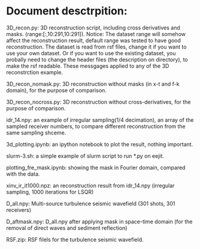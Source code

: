 # Document desctrpition:

3D_recon.py: 3D reconstruction script, including cross derivatives and masks. (range:[:,10:291,10:291]). Notice: The dataset range will somehow affect the reconstruction result, default range was tested to have good reconstruction. The dataset is read from rsf files, change it if you want to use your own dataset. Or if you want to use the existing dataset, you probally need to change the header files (the description on directory), to make the rsf readable. 
			These messgages applied to any of the 3D reconstrction example.

3D_recon_nomask.py: 3D reconstruction without masks (in x-t and f-k domain), for the purpose of comparison.

3D_recon_nocross.py: 3D reconstruction without cross-derivatives, for the purpose of comparison.

idr_14.npy: an example of irregular sampling(1/4 decimation), an array of the sampled receiver numbers, to compare different reconstruction from the same sampling shceme.

3d_plotting.ipynb: an ipython notebook to plot the result, nothing important.

slurm-3.sh: a simple example of slurm script to run *.py on eejit.

plotting_fre_mask.ipynb: showing the mask in Fourier domain, compared with the data.

xinv_ir_it1000.npz: an reconstruction result from idr_14.npy (irregular sampling, 1000 iterations for LSQR)

D_all.npy: Multi-source turbulence seismic wavefield (301 shots, 301 receivers)

D_aftmask.npy: D_all.npy after applying mask in space-time domain (for the removal of direct waves and sediment reflection)

RSF.zip: RSF filels for the turbulence seismic wavefield.

